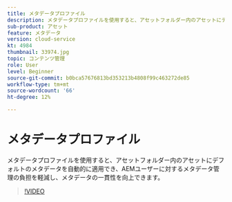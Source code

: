 ```yaml
---
title: メタデータプロファイル
description: メタデータプロファイルを使用すると、アセットフォルダー内のアセットにデフォルトのメタデータを自動的に適用でき、AEMユーザーに対するメタデータ管理の負担を軽減し、メタデータの一貫性を向上できます。
sub-product: アセット
feature: メタデータ
version: cloud-service
kt: 4984
thumbnail: 33974.jpg
topic: コンテンツ管理
role: User
level: Beginner
source-git-commit: b0bca57676813bd353213b4808f99c463272de85
workflow-type: tm+mt
source-wordcount: '66'
ht-degree: 12%

---
```



# メタデータプロファイル

メタデータプロファイルを使用すると、アセットフォルダー内のアセットにデフォルトのメタデータを自動的に適用でき、AEMユーザーに対するメタデータ管理の負担を軽減し、メタデータの一貫性を向上できます。

>[!VIDEO](https://video.tv.adobe.com/v/33974/?quality=12&learn=on&hidetitle=true)
